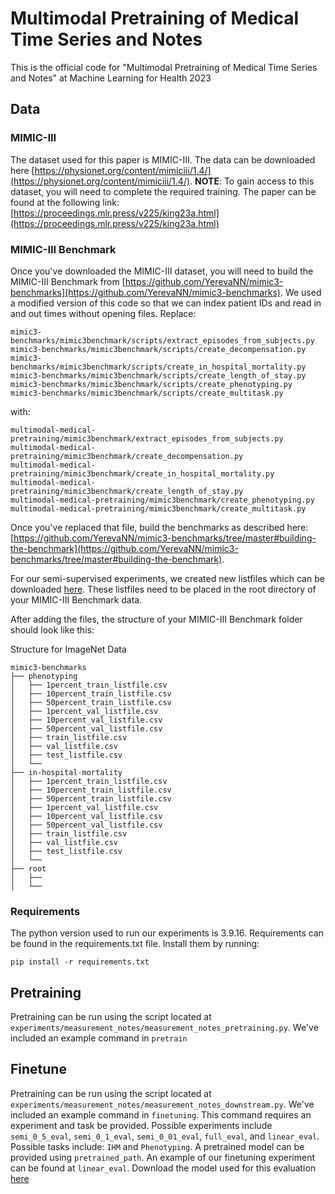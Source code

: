 # Multimodal Pretraining of Medical Time Series and Notes

This is the official code for "Multimodal Pretraining of Medical Time Series and Notes" at Machine Learning for Health 2023

## Data

### MIMIC-III

The dataset used for this paper is MIMIC-III. The data can be downloaded here [https://physionet.org/content/mimiciii/1.4/](https://physionet.org/content/mimiciii/1.4/). **NOTE**: To gain access to this dataset, you will need to complete the required training. The paper can be found at the following link: [https://proceedings.mlr.press/v225/king23a.html](https://proceedings.mlr.press/v225/king23a.html)

### MIMIC-III Benchmark

Once you've downloaded the MIMIC-III dataset, you will need to build the MIMIC-III Benchmark from [https://github.com/YerevaNN/mimic3-benchmarks](https://github.com/YerevaNN/mimic3-benchmarks). We used a modified version of this code so that we can index patient IDs and read in and out times without opening files. Replace:

```
mimic3-benchmarks/mimic3benchmark/scripts/extract_episodes_from_subjects.py
mimic3-benchmarks/mimic3benchmark/scripts/create_decompensation.py
mimic3-benchmarks/mimic3benchmark/scripts/create_in_hospital_mortality.py
mimic3-benchmarks/mimic3benchmark/scripts/create_length_of_stay.py
mimic3-benchmarks/mimic3benchmark/scripts/create_phenotyping.py
mimic3-benchmarks/mimic3benchmark/scripts/create_multitask.py
```

with:

```
multimodal-medical-pretraining/mimic3benchmark/extract_episodes_from_subjects.py
multimodal-medical-pretraining/mimic3benchmark/create_decompensation.py
multimodal-medical-pretraining/mimic3benchmark/create_in_hospital_mortality.py
multimodal-medical-pretraining/mimic3benchmark/create_length_of_stay.py
multimodal-medical-pretraining/mimic3benchmark/create_phenotyping.py
multimodal-medical-pretraining/mimic3benchmark/create_multitask.py
```

Once you've replaced that file, build the benchmarks as described here: [https://github.com/YerevaNN/mimic3-benchmarks/tree/master#building-the-benchmark](https://github.com/YerevaNN/mimic3-benchmarks/tree/master#building-the-benchmark).

For our semi-supervised experiments, we created new listfiles which can be downloaded [here](https://drive.google.com/drive/folders/1wB-4kUrNB9cHqD1qvR5fFEOaIUXmXTxI?usp=sharing). These listfiles need to be placed in the root directory of your MIMIC-III Benchmark data.

After adding the files, the structure of your MIMIC-III Benchmark folder should look like this:

Structure for ImageNet Data
```
mimic3-benchmarks
├── phenotyping
│   ├── 1percent_train_listfile.csv
│   ├── 10percent_train_listfile.csv
│   ├── 50percent_train_listfile.csv
│   ├── 1percent_val_listfile.csv
│   ├── 10percent_val_listfile.csv
│   ├── 50percent_val_listfile.csv
│   ├── train_listfile.csv
│   ├── val_listfile.csv
│   ├── test_listfile.csv
│   └── 
├── in-hospital-mortality
│   ├── 1percent_train_listfile.csv
│   ├── 10percent_train_listfile.csv
│   ├── 50percent_train_listfile.csv
│   ├── 1percent_val_listfile.csv
│   ├── 10percent_val_listfile.csv
│   ├── 50percent_val_listfile.csv
│   ├── train_listfile.csv
│   ├── val_listfile.csv
│   ├── test_listfile.csv
│   └── 
├── root
│   ├── 
│   └── 
```

### Requirements

The python version used to run our experiments is 3.9.16. Requirements can be found in the requirements.txt file. Install them by running:

`pip install -r requirements.txt`

## Pretraining

Pretraining can be run using the script located at `experiments/measurement_notes/measurement_notes_pretraining.py`. We've included an example command in `pretrain`

## Finetune

Pretraining can be run using the script located at `experiments/measurement_notes/measurement_notes_downstream.py`. We've included an example command in `finetuning`. This command requires an experiment and task be provided. Possible experiments include `semi_0_5_eval`, `semi_0_1_eval`, `semi_0_01_eval`, `full_eval`, and `linear_eval`. Possible tasks include: `IHM` and `Phenotyping`. A pretrained model can be provided using `pretrained_path`. An example of our finetuning experiment can be found at `linear_eval`. Download the model used for this evaluation [here](https://drive.google.com/drive/folders/1wB-4kUrNB9cHqD1qvR5fFEOaIUXmXTxI?usp=sharing)
